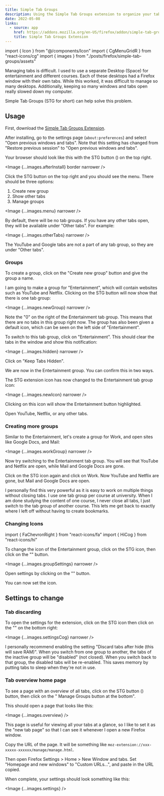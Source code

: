 ```yaml
---
title: Simple Tab Groups
description: Using the Simple Tab Groups extension to organize your tabs
date: 2022-05-08
links:
  - source: app
    href: https://addons.mozilla.org/en-US/firefox/addon/simple-tab-groups/
    title: Simple Tab Groups Extension
---
```


import { Icon } from "@/components/Icon"
import { CgMenuGridR } from "react-icons/cg"
import { images } from "./posts/firefox/simple-tab-groups/assets"

Managing tabs is difficult. I used to use a separate Desktop (Space) for entertainment and different courses. Each of these desktops had a Firefox window with their own tabs. While this worked, it was difficult to manage so many desktops. Additionally, keeping so many windows and tabs open really slowed down my computer.

Simple Tab Groups (STG for short) can help solve this problem.

## Usage

First, download the [Simple Tab Groups Extension](https://addons.mozilla.org/en-US/firefox/addon/simple-tab-groups/).

After installing, go to the settings page (`about:preferences`) and select "Open previous windows and tabs". Note that this setting has changed from "Restore previous session" to "Open previous windows and tabs".

Your browser should look like this with the STG button (<Icon icon={CgMenuGridR} className="inline" />) on the top right.

<Image {...images.afterInstall} border narrower />

Click the STG button <Icon icon={CgMenuGridR} className="inline" /> on the top right and you should see the menu. There should be three options:

1. Create new group
2. Show other tabs
3. Manage groups

<Image {...images.menu} narrower />

By default, there will be no tab groups. If you have any other tabs open, they will be available under "Other tabs". For example:

<Image {...images.otherTabs} narrower />

The YouTube and Google tabs are not a part of any tab group, so they are under "Other tabs".

### Groups

To create a group, click on the "Create new group" button and give the group a name.

I am going to make a group for "Entertainment", which will contain websites such as YouTube and Netflix. Clicking on the STG button will now show that there is one tab group:

<Image {...images.newGroup} narrower />

Note the "0" on the right of the Entertainment tab group. This means that there are no tabs in this group right now. The group has also been given a default icon, which can be seen on the left side of "Entertainment".

To switch to this tab group, click on "Entertainment". This should clear the tabs in the window and show this notification:

<Image {...images.hidden} narrower />

Click on "Keep Tabs Hidden".

We are now in the Entertainment group. You can confirm this in two ways.

The STG extension icon has now changed to the Entertainment tab group icon:

<Image {...images.newIcon} narrower />

Clicking on this icon will show the Entertainment button highlighted.

Open YouTube, Netflix, or any other tabs.

### Creating more groups

Similar to the Entertainment, let's create a group for Work, and open sites like Google Docs, and Mail:

<Image {...images.workGroup} narrower />

Now try switching to the Entertainment tab group. You will see that YouTube and Netflix are open, while Mail and Google Docs are gone.

Click on the STG icon again and click on Work. Now YouTube and Netflix are gone, but Mail and Google Docs are open.

I personally find this very powerful as it is easy to work on multiple things without closing tabs. I use one tab group per course at university. When I am done studying the content of one course, I never close all tabs, I just switch to the tab group of another course. This lets me get back to exactly where I left off without having to create bookmarks.

### Changing Icons

import { FaChevronRight } from "react-icons/fa"
import { HiCog } from "react-icons/hi"

To change the icon of the Entertainment group, click on the STG icon, then click on the "<Icon icon={FaChevronRight} className="inline" />" button.

<Image {...images.groupSettings} narrower />

Open settings by clicking on the "<Icon icon={HiCog} className="inline" />" button.

You can now set the icon.

## Settings to change

### Tab discarding

To open the settings for the extension, click on the STG icon then click on the "<Icon icon={HiCog} className="inline" />" on the bottom right:

<Image {...images.settingsCog} narrower />

I personally recommend enabling the setting "Discard tabs after hide (this will save RAM)". When you switch from one group to another, the tabs of the inactive group will be "disabled" (not closed). When you switch back to that group, the disabled tabs will be re-enabled. This saves memory by putting tabs to sleep when they're not in use.

### Tab overview home page

To see a page with an overview of all tabs, click on the STG button (<Icon icon={CgMenuGridR} className="inline" />) button, then click on the "<Icon icon={CgMenuGridR} className="inline" /> Manage Groups button at the bottom".

This should open a page that looks like this:

<Image {...images.overview}  />

This page is useful for viewing all your tabs at a glance, so I like to set it as the "new tab page" so that I can see it whenever I open a new Firefox window.

Copy the URL of the page. It will be something like `moz-extension://xxx-xxxxx-xxxxxx/manage/manage.html`.

Then open Firefox Settings > Home > New Window and tabs. Set "Homepage and new windows" to "Custom URLs...", and paste in the URL copied.

When complete, your settings should look something like this:

<Image {...images.settings}  />